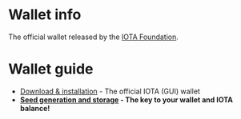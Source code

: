 <!-- TITLE: Official IOTA (GUI) wallet -->
<!-- SUBTITLE: Guide for the IOTA wallet -->

# Wallet info
The official wallet released by the [IOTA Foundation](/iota/foundation).
# Wallet guide
* [Download & installation](/guide/wallet/official-gui/download-installation) - The official IOTA (GUI) wallet
* **[Seed generation and storage](/guide/wallet/official-gui/seeds) - The key to your wallet and IOTA balance!**